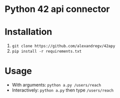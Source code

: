 # Python 42 api connector

# Installation

1) `git clone https://github.com/alexandregv/42apy`
2) `pip install -r requirements.txt`

# Usage

- With arguments: `python a.py /users/reach`
- Interactively: `python a.py` then type `/users/reach`
